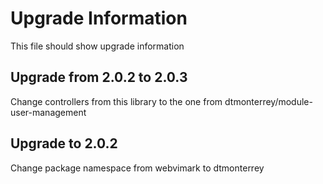 Upgrade Information
===================

This file should show upgrade information

Upgrade from 2.0.2 to 2.0.3
---------------------------

Change controllers from this library to the one from dtmonterrey/module-user-management

Upgrade to 2.0.2
----------------

Change package namespace from webvimark to dtmonterrey
